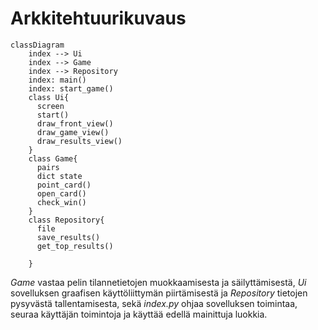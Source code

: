 # Arkkitehtuurikuvaus

```mermaid
classDiagram
    index --> Ui
    index --> Game
    index --> Repository
    index: main()
    index: start_game()
    class Ui{
      screen
      start()
      draw_front_view()
      draw_game_view()
      draw_results_view()
    }
    class Game{
      pairs
      dict state
      point_card()
      open_card()
      check_win()
    }
    class Repository{
      file
      save_results()
      get_top_results()

    }
 ```
    
*Game* vastaa pelin tilannetietojen muokkaamisesta ja säilyttämisestä, *Ui* sovelluksen graafisen käyttöliittymän piirtämisestä ja *Repository* tietojen pysyvästä tallentamisesta, sekä *index.py* ohjaa sovelluksen toimintaa, seuraa käyttäjän toimintoja ja käyttää edellä mainittuja luokkia.